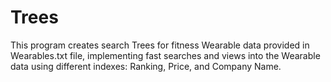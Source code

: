 # Trees
This program creates search Trees for fitness Wearable data provided in Wearables.txt file, implementing fast searches and views into the Wearable data using different indexes: Ranking, Price, and Company Name. 
